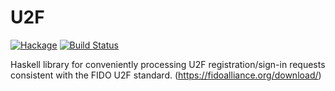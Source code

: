 # U2F

[![Hackage](https://img.shields.io/hackage/v/u2f.svg)](https://hackage.haskell.org/package/u2f) [![Build Status](https://travis-ci.org/EButlerIV/u2f.svg?branch=master)](https://travis-ci.org/EButlerIV/u2f)

Haskell library for conveniently processing U2F registration/sign-in requests consistent with the FIDO U2F standard. (https://fidoalliance.org/download/)
